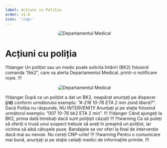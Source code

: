 ```yaml
---
label: Acțiuni cu Poliția
order: v1.0
icon: ':cop:'
---
```


<p align="center">
    <img src="/docs/ghiduri/img/politia.png" style="border-radius: 20px;" alt="Departamentul Medical">
</p>

# Acțiuni cu poliția

!!!danger
Un polițist sau un medic poate solicita întăriri (BK2) folosind comanda ”/bk2”, care va alerta Departamentul Medical, printr-o notificare roșie.
!!!
<p align="center">
    <img src="/docs/ghiduri/img/bk2politie.png" style="border-radius: 20px;" alt="Departamentul Medical">
</p>

!!!danger
După ce un polițist a dat un BK2, neapărat anunțați pe dispecer **(/d)** conform următorului exemplu: *”A-216 10-76 ETA 2 min zonă liberă?”*. Dacă Poliția nu răspunde, NU INTERVENIȚI! Anunțați și pe stație folosind următorul exemplu: ”007 10-76 bk2 ETA 2 min”.
!!!
!!!danger
Când ajungeți la BK2, prima dată întrebați dacă sunt polițiști căzuți!
!!!
!!!warning
Ca să puteți să oferiți o trusă unui suspect trebuie să aveți în preajmă un polițist, iar victima să aibă cătușele puse. Bandajele se vor oferi la final de intervenție dacă mai au nevoie. Nu cereți CNP-urile!
!!!
!!!warning
Pentru o comunicare mai bună, anunțați și pe stație ceilalți medici de informațiile primite.
!!!
